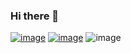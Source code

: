 ### Hi there 👋
[![image](https://user-images.githubusercontent.com/95699467/228850737-28ea5c0f-c8d2-42a9-bd7d-134c8ff43662.png)](https://ssacsim.notion.site/9c6b119caa4b4cdb97bcf1a4c3aaab3d)
[![image](https://user-images.githubusercontent.com/95699467/228851566-4132d328-8479-431b-9541-031f958206f3.png)](https://sims-solve.tistory.com/)
![image](https://img.shields.io/badge/PORTFOLIO-black?logo=Notion&?style=flat)

<!--
**SSacSim/ssacsim** is a ✨ _special_ ✨ repository because its `README.md` (this file) appears on your GitHub profile.


Here are some ideas to get you started:

- 🔭 I’m currently working on ...
- 🌱 I’m currently learning ...
- 👯 I’m looking to collaborate on ...
- 🤔 I’m looking for help with ...
- 💬 Ask me about ...
- 📫 How to reach me: ...
- 😄 Pronouns: ...
- ⚡ Fun fact: ...
-->
